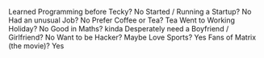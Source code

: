 Learned Programming before Tecky?
No
Started / Running a Startup?
No
Had an unusual Job?
No
Prefer Coffee or Tea?
Tea
Went to Working Holiday?
No
Good in Maths?
kinda
Desperately need a Boyfriend / Girlfriend?
No
Want to be Hacker?
Maybe
Love Sports?
Yes
Fans of Matrix (the movie)?
Yes